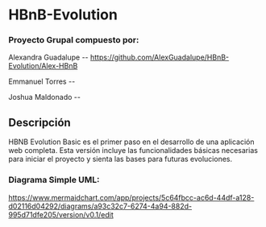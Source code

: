 # HBnB-Evolution
### Proyecto Grupal compuesto por: 
  Alexandra Guadalupe -- https://github.com/AlexGuadalupe/HBnB-Evolution/Alex-HBnB
 
  Emmanuel Torres --
  
  Joshua Maldonado --

## Descripción

HBNB Evolution Basic es el primer paso en el desarrollo de una aplicación web completa. Esta versión incluye las funcionalidades básicas necesarias para iniciar el proyecto y sienta las bases para futuras evoluciones.

### Diagrama Simple UML:
https://www.mermaidchart.com/app/projects/5c64fbcc-ac6d-44df-a128-d02116d04292/diagrams/a93c32c7-6274-4a94-882d-995d71dfe205/version/v0.1/edit

